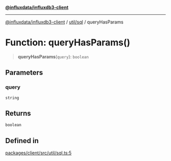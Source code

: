 [**@influxdata/influxdb3-client**](../../../index.md)

***

[@influxdata/influxdb3-client](../../../modules.md) / [util/sql](../index.md) / queryHasParams

# Function: queryHasParams()

> **queryHasParams**(`query`): `boolean`

## Parameters

### query

`string`

## Returns

`boolean`

## Defined in

[packages/client/src/util/sql.ts:5](https://github.com/InfluxCommunity/influxdb3-js/blob/6328be2232de5032f7226e569b6b0154d8900f73/packages/client/src/util/sql.ts#L5)
